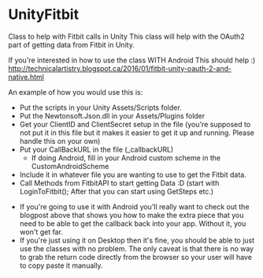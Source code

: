 # UnityFitbit
Class to help with Fitbit calls in Unity
This class will help with the OAuth2 part of getting data from Fitbit in Unity. 

If you're interested in how to use the class WITH Android This should help :)
http://technicalartistry.blogspot.ca/2016/01/fitbit-unity-oauth-2-and-native.html

An example of how you would use this is:
- Put the scripts in your Unity Assets/Scripts folder.
- Put the Newtonsoft.Json.dll in your Assets/Plugins folder
- Get your ClientID and ClientSecret setup in the file (you're supposed to not put it in this file but it makes it easier to get it up and running. Please handle this on your own)
- Put your CallBackURL in the file (_callbackURL)
  - If doing Android, fill in your Android custom scheme in the CustomAndroidScheme
- Include it in whatever file you are wanting to use to get the Fitbit data.
- Call Methods from FitbitAPI to start getting Data :D
(start with LoginToFitbit(); After that you can start using GetSteps etc.)

* If you're going to use it with Android you'll really want to check out the blogpost above that shows you how to make the extra piece that you need to be able to get the callback back into your app. Without it, you won't get far. 
* If you're just using it on Desktop then it's fine, you should be able to just use the classes with no problem. The only caveat is that there is no way to grab the return code directly from the browser so your user will have to copy paste it manually.
